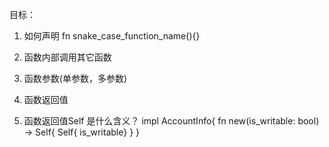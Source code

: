 目标：
1. 如何声明
    fn  snake_case_function_name(){}

2. 函数内部调用其它函数

3. 函数参数(单参数，多参数)

4. 函数返回值

5. 函数返回值Self 是什么含义？
impl AccountInfo{
    fn new(is_writable: bool) -> Self{
        Self{ is_writable}
    }
}
